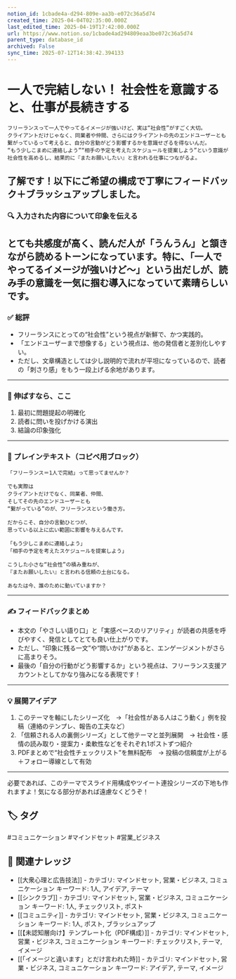 ```yaml
---
notion_id: 1cbade4a-d294-809e-aa3b-e072c36a5d74
created_time: 2025-04-04T02:35:00.000Z
last_edited_time: 2025-04-19T17:42:00.000Z
url: https://www.notion.so/1cbade4ad294809eaa3be072c36a5d74
parent_type: database_id
archived: False
sync_time: 2025-07-12T14:38:42.394133
---
```


# 一人で完結しない！ 社会性を意識すると、仕事が長続きする

```plain text
フリーランスって一人でやってるイメージが強いけど、実は“社会性”がすごく大切。
クライアントだけじゃなく、同業者や仲間、さらにはクライアントの先のエンドユーザーとも繋がっているって考えると、自分の言動がどう影響するかを意識せざるを得ないんだ。
“もう少しこまめに連絡しよう”“相手の予定を考えたスケジュールを提案しよう”という意識が社会性を高めるし、結果的に『またお願いしたい』と言われる仕事につながるよ。
```
了解です！以下にご希望の構成で丁寧にフィードバック＋ブラッシュアップしました。
---
### 🔍 入力された内容について印象を伝える
とても共感度が高く、読んだ人が「うんうん」と頷きながら読めるトーンになっています。特に、「一人でやってるイメージが強いけど〜」という出だしが、読み手の意識を一気に掴む導入になっていて素晴らしいです。
---
### ✅ 総評
- フリーランスにとっての“社会性”という視点が新鮮で、かつ実践的。
- 「エンドユーザーまで想像する」という視点は、他の発信者と差別化しやすい。
- ただし、文章構造としては少し説明的で流れが平坦になっているので、読者の「刺さり感」をもう一段上げる余地があります。
---
### 🔧 伸ばすなら、ここ
1. 最初に問題提起の明確化
1. 読者に問いを投げかける演出
1. 結論の印象強化
---
### 📝 プレインテキスト（コピペ用ブロック）
```plain text
「フリーランス＝1人で完結」って思ってませんか？

でも実際は
クライアントだけでなく、同業者、仲間、
そしてその先のエンドユーザーとも
“繋がっている”のが、フリーランスという働き方。

だからこそ、自分の言動ひとつが、
思っている以上に広い範囲に影響を与えるんです。

「もう少しこまめに連絡しよう」
「相手の予定を考えたスケジュールを提案しよう」

こうした小さな“社会性”の積み重ねが、
『またお願いしたい』と言われる信頼の土台になる。

あなたは今、誰のために動いていますか？
```
---
### ✍️ フィードバックまとめ
- 本文の「やさしい語り口」と「実感ベースのリアリティ」が読者の共感を呼びやすく、発信としてとても良い仕上がりです。
- ただし、“印象に残る一文”や“問いかけ”があると、エンゲージメントがさらに高まりそう。
- 最後の「自分の行動がどう影響するか」という視点は、フリーランス支援アカウントとしてかなり強みになる表現です！
---
### 💡 展開アイデア
1. このテーマを軸にしたシリーズ化　→「社会性がある人はこう動く」例を投稿（連絡のテンプレ、報告の工夫など）
1. 「信頼される人の裏側シリーズ」として他テーマと並列展開　→ 社会性・感情の読み取り・提案力・柔軟性などをそれぞれ1ポストずつ紹介
1. PDFまとめで“社会性チェックリスト”を無料配布　→ 投稿の信頼度が上がる＋フォロー導線として有効
---
必要であれば、このテーマでスライド用構成やツイート連投シリーズの下地も作れますよ！気になる部分があれば遠慮なくどうぞ！

## 🏷️ タグ
#コミュニケーション #マインドセット #営業_ビジネス

## 🔗 関連ナレッジ
- [[大衆心理と広告技法]] - カテゴリ: マインドセット, 営業・ビジネス, コミュニケーション キーワード: 1人, アイデア, テーマ
- [[シンクラブ]] - カテゴリ: マインドセット, 営業・ビジネス, コミュニケーション キーワード: 1人, チェックリスト, ポスト
- [[コミュニティ]] - カテゴリ: マインドセット, 営業・ビジネス, コミュニケーション キーワード: 1人, ポスト, ブラッシュアップ
- [[【未認知層向け】テンプレート化（PDF構成）]] - カテゴリ: マインドセット, 営業・ビジネス, コミュニケーション キーワード: チェックリスト, テーマ, イメージ
- [[「イメージと違います」とだけ言われた時]] - カテゴリ: マインドセット, 営業・ビジネス, コミュニケーション キーワード: アイデア, テーマ, イメージ
